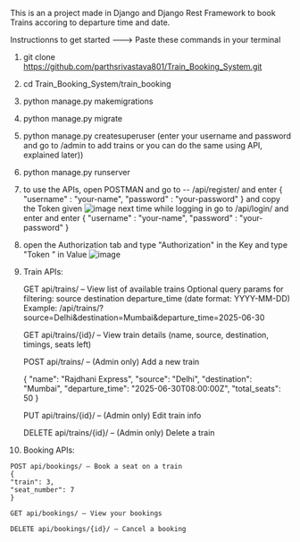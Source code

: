 This is an a project made in Django and Django Rest Framework to book Trains accoring to departure time and date.

Instructionns to get started --->
Paste these commands in your terminal
1) git clone https://github.com/parthsrivastava801/Train_Booking_System.git
2) cd Train_Booking_System/train_booking
3) python manage.py makemigrations
4) python manage.py migrate
5) python manage.py createsuperuser (enter your username and password and go to /admin to add trains or you can do the same using API, explained later))
6) python manage.py runserver
7) to use the APIs, open POSTMAN and go to --
   /api/register/
   and enter
   {
   "username" : "your-name",
   "password" : "your-password"
   }
   and copy the Token given
   ![image](https://github.com/user-attachments/assets/766c69ae-10bc-40ad-957e-25cf2577f091)
   next time while logging in go to /api/login/ and enter
   and enter
   {
   "username" : "your-name",
   "password" : "your-password"
   }
9) open the Authorization tab and type "Authorization" in the Key and type "Token <your-token>" in Value
   ![image](https://github.com/user-attachments/assets/5b49f0ea-da10-4860-a920-4db1c357aa81)
10) Train APIs:

    GET api/trains/ – View list of available trains
    Optional query params for filtering:
    source
    destination
    departure_time (date format: YYYY-MM-DD)
    Example: /api/trains/?source=Delhi&destination=Mumbai&departure_time=2025-06-30

    GET api/trains/{id}/ – View train details (name, source, destination, timings, seats left)

    POST api/trains/ – (Admin only) Add a new train

    {
    "name": "Rajdhani Express",
    "source": "Delhi",
    "destination": "Mumbai",
    "departure_time": "2025-06-30T08:00:00Z",
    "total_seats": 50
    }


    PUT api/trains/{id}/ – (Admin only) Edit train info

    DELETE api/trains/{id}/ – (Admin only) Delete a train

11)   Booking APIs:

    POST api/bookings/ – Book a seat on a train
    {
    "train": 3,
    "seat_number": 7
    }

    GET api/bookings/ – View your bookings

    DELETE api/bookings/{id}/ – Cancel a booking
 

   
   
